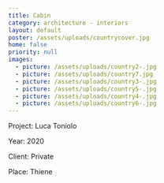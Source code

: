 ```yaml
---
title: Cabin
category: architecture - interiors
layout: default
poster: /assets/uploads/countrycover.jpg
home: false
priority: null
images:
  - picture: /assets/uploads/country2-.jpg
  - picture: /assets/uploads/country7.jpg
  - picture: /assets/uploads/country3-.jpg
  - picture: /assets/uploads/country5-.jpg
  - picture: /assets/uploads/country4-.jpg
  - picture: /assets/uploads/country6-.jpg
---
```

Project: Luca Toniolo

Year: 2020

Client: Private

Place: Thiene
